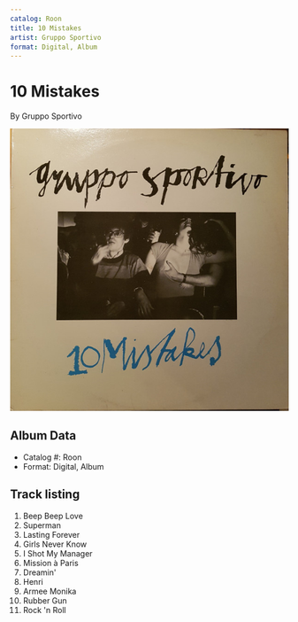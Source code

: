 ```yaml
---
catalog: Roon
title: 10 Mistakes
artist: Gruppo Sportivo
format: Digital, Album
---
```


# 10 Mistakes

By Gruppo Sportivo

![](../../assets/albumcovers/Gruppo_Sportivo-10_Mistakes.png)

## Album Data

- Catalog #: Roon
- Format: Digital, Album


## Track listing


1. Beep Beep Love
2. Superman
3. Lasting Forever
4. Girls Never Know
5. I Shot My Manager
6. Mission à Paris
7. Dreamin'
8. Henri
9. Armee Monika
10. Rubber Gun
11. Rock 'n Roll


